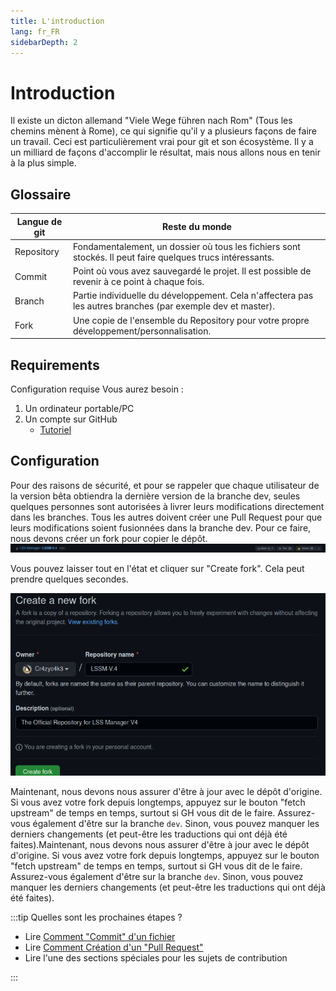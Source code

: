 ```yaml
---
title: L'introduction
lang: fr_FR
sidebarDepth: 2
---
```


# Introduction
Il existe un dicton allemand "Viele Wege führen nach Rom" (Tous les chemins mènent à Rome), ce qui signifie qu'il y a plusieurs façons de faire un travail. Ceci est particulièrement vrai pour git et son écosystème. Il y a un milliard de façons d'accomplir le résultat, mais nous allons nous en tenir à la plus simple.

## Glossaire

| Langue de git  | Reste du monde                                                                                                 |
|----------------|----------------------------------------------------------------------------------------------------------------|
| Repository     | Fondamentalement, un dossier où tous les fichiers sont stockés. Il peut faire quelques trucs intéressants.     |
| Commit         | Point où vous avez sauvegardé le projet. Il est possible de revenir à ce point à chaque fois.                  |
| Branch         | Partie individuelle du développement. Cela n'affectera pas les autres branches (par exemple dev et master).    |
| Fork           | Une copie de l'ensemble du Repository pour votre propre développement/personnalisation.                        |

## Requirements
Configuration requise
Vous aurez besoin :
1. Un ordinateur portable/PC
2. Un compte sur GitHub
    -  [Tutoriel](https://docs.github.com/en/get-started/signing-up-for-github/signing-up-for-a-new-github-account)

## Configuration 
Pour des raisons de sécurité, et pour se rappeler que chaque utilisateur de la version bêta obtiendra la dernière version de la branche dev, seules quelques personnes sont autorisées à livrer leurs modifications directement dans les branches. Tous les autres doivent créer une Pull Request pour que leurs modifications soient fusionnées dans la branche dev. Pour ce faire, nous devons créer un fork pour copier le dépôt.
![](../images/contributing/introduction/GH_fork.png)

Vous pouvez laisser tout en l'état et cliquer sur "Create fork". Cela peut prendre quelques secondes.

![](../images/contributing/introduction/GH_fork_settings.png)

Maintenant, nous devons nous assurer d'être à jour avec le dépôt d'origine. Si vous avez votre fork depuis longtemps, appuyez sur le bouton "fetch upstream" de temps en temps, surtout si GH vous dit de le faire. Assurez-vous également d'être sur la branche `dev`. Sinon, vous pouvez manquer les derniers changements (et peut-être les traductions qui ont déjà été faites).Maintenant, nous devons nous assurer d'être à jour avec le dépôt d'origine. Si vous avez votre fork depuis longtemps, appuyez sur le bouton "fetch upstream" de temps en temps, surtout si GH vous dit de le faire. Assurez-vous également d'être sur la branche `dev`. Sinon, vous pouvez manquer les derniers changements (et peut-être les traductions qui ont déjà été faites).

:::tip Quelles sont les prochaines étapes ?
* Lire [Comment "Commit" d'un fichier](./committing.md)
* Lire [Comment Création d'un "Pull Request"](./prs.md)
* Lire l'une des sections spéciales pour les sujets de contribution

:::
